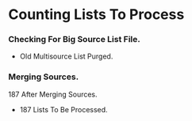 # Counting Lists To Process

### Checking For Big Source List File.
* Old Multisource List Purged.
### Merging Sources.
187 After Merging Sources.
* 187 Lists To Be Processed.
